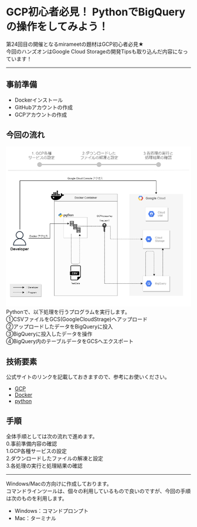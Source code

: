 # GCP初心者必見！ PythonでBigQueryの操作をしてみよう！  
第24回目の開催となるmirameetの題材はGCP初心者必見★  
今回のハンズオンはGoogle Cloud Storageの開発Tipsも取り込んだ内容になっています！  

---

## 事前準備
- Dockerインストール
- GitHubアカウントの作成
- GCPアカウントの作成

## 今回の流れ
![](img/draw_flow_0.png)  
Pythonで、以下処理を行うプログラムを実行します。  
①CSVファイルをGCS(GoogleCloudStrage)へアップロード  
②アップロードしたデータをBigQueryに投入  
③BigQueryに投入したデータを操作  
④BigQuery内のテーブルデータをGCSへエクスポート  


## 技術要素
公式サイトのリンクを記載しておきますので、参考にお使いください。  
- [GCP](https://console.cloud.google.com/?hl=ja)
- [Docker](https://www.docker.com/)
- [python](https://www.python.jp/)

## 手順
全体手順としては次の流れで進めます。  
 0.事前準備内容の確認  
 1.GCP各種サービスの設定  
 2.ダウンロードしたファイルの解凍と設定  
 3.各処理の実行と処理結果の確認  

---

Windows/Macの方向けに作成しております。  
コマンドラインツールは、個々の利用しているもので良いのですが、今回の手順は次のものを利用します。  
- Windows：コマンドプロンプト
- Mac：ターミナル
